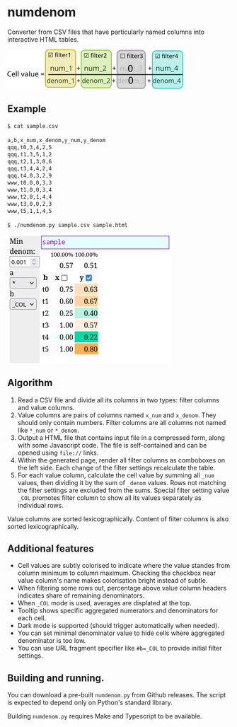 # numdenom

Converter from CSV files that have particularly named columns into interactive HTML tables.

![formula](formula.png)

## Example

```
$ cat sample.csv

a,b,x_num,x_denom,y_num,y_denom
qqq,t0,3,4,2,5
qqq,t1,3,5,1,2
qqq,t2,1,3,0,6
qqq,t3,4,4,2,4
qqq,t4,0,3,2,9
www,t0,0,0,3,3
www,t1,0,0,3,4
www,t2,0,1,4,4
www,t3,0,0,2,3
www,t5,1,1,4,5

$ ./numdenom.py sample.csv sample.html
```

![screenshot](sample.png)

## Algorithm

1. Read a CSV file and divide all its columns in two types: filter columns and value columns.
2. Value columns are pairs of columns named `x_num` and `x_denom`. They should only contain numbers. Filter columns are all columns not named like `*_num` or `*_denom`.
3. Output a HTML file that contains input file in a compressed form, along with some Javascript code. The file is self-contained and can be opened using `file://` links.
4. Within the generated page, render all filter columns as comboboxes on the left side. Each change of the filter settings recalculate the table.
5. For each value column, calculate the cell value by summing all `_num` values, then dividing it by the sum of `_denom` values. Rows not matching the filter settings are excluded from the sums. Special filter setting value `_COL` promotes filter column to show all its values separately as individual rows.

Value columns are sorted lexicographically. Content of filter columns is also sorted lexicographically.

## Additional features

* Cell values are subtly colorised to indicate where the value standes from column minimum to column maximum. Checking the checkbox near value column's name makes colorisation bright instead of subtle.
* When filtering some rows out, percentage above value column headers indicates share of remaining denominators.
* When `_COL` mode is used, averages are displated at the top.
* Tooltip shows specific aggregated numerators and denominators for each cell.
* Dark mode is supported (should trigger automatically when needed).
* You can set minimal denominator value to hide cells where aggregated denominator is too low.
* You can use URL fragment specifier like `#b=_COL` to provide initial filter settings.

## Building and running.

You can download a pre-built `numdenom.py` from Github releases. The script is expected to depend only on Python's standard library.

Building `numdenom.py` requires Make and Typescript to be available.
